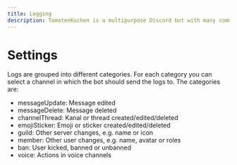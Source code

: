 ```yaml
---
title: Logging
description: TomatenKuchen is a multipurpose Discord bot with many common and innovative features for your server. This page explains the logging system.
---
```


# Settings

Logs are grouped into different categories. For each category you can select a channel in which the bot should send the logs to. The categories are:

- messageUpdate: Message edited
- messageDelete: Message deleted
- channelThread: Kanal or thread created/edited/deleted
- emojiSticker: Emoji or sticker created/edited/deleted
- guild: Other server changes, e.g. name or icon
- member: Other user changes, e.g. name, avatar	or roles
- ban: User kicked, banned or unbanned
- voice: Actions in voice channels
